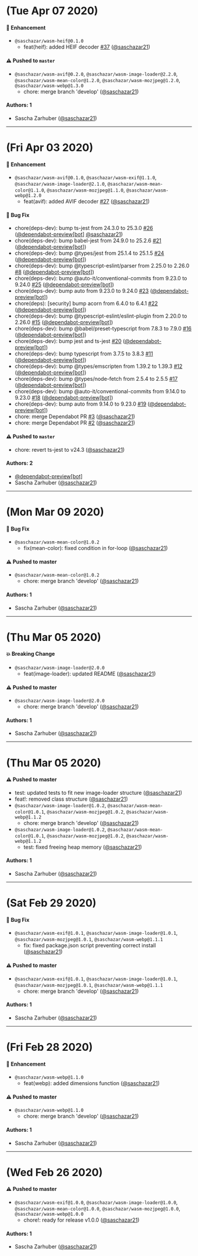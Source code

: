 # (Tue Apr 07 2020)

#### 🚀 Enhancement

- `@saschazar/wasm-heif@0.1.0`
  - feat(heif): added HEIF decoder [#37](https://github.com/saschazar21/webassembly/pull/37) ([@saschazar21](https://github.com/saschazar21))

#### ⚠️  Pushed to `master`

- `@saschazar/wasm-avif@0.2.0`, `@saschazar/wasm-image-loader@2.2.0`, `@saschazar/wasm-mean-color@1.2.0`, `@saschazar/wasm-mozjpeg@1.2.0`, `@saschazar/wasm-webp@1.3.0`
  - chore: merge branch 'develop' ([@saschazar21](https://github.com/saschazar21))

#### Authors: 1

- Sascha Zarhuber ([@saschazar21](https://github.com/saschazar21))

---

# (Fri Apr 03 2020)

#### 🚀 Enhancement

- `@saschazar/wasm-avif@0.1.0`, `@saschazar/wasm-exif@1.1.0`, `@saschazar/wasm-image-loader@2.1.0`, `@saschazar/wasm-mean-color@1.1.0`, `@saschazar/wasm-mozjpeg@1.1.0`, `@saschazar/wasm-webp@1.2.0`
  - feat(avif): added AVIF decoder [#27](https://github.com/saschazar21/webassembly/pull/27) ([@saschazar21](https://github.com/saschazar21))

#### 🐛 Bug Fix

- chore(deps-dev): bump ts-jest from 24.3.0 to 25.3.0 [#26](https://github.com/saschazar21/webassembly/pull/26) ([@dependabot-preview[bot]](https://github.com/dependabot-preview[bot]) [@saschazar21](https://github.com/saschazar21))
- chore(deps-dev): bump babel-jest from 24.9.0 to 25.2.6 [#21](https://github.com/saschazar21/webassembly/pull/21) ([@dependabot-preview[bot]](https://github.com/dependabot-preview[bot]))
- chore(deps-dev): bump @types/jest from 25.1.4 to 25.1.5 [#24](https://github.com/saschazar21/webassembly/pull/24) ([@dependabot-preview[bot]](https://github.com/dependabot-preview[bot]))
- chore(deps-dev): bump @typescript-eslint/parser from 2.25.0 to 2.26.0 [#8](https://github.com/saschazar21/webassembly/pull/8) ([@dependabot-preview[bot]](https://github.com/dependabot-preview[bot]))
- chore(deps-dev): bump @auto-it/conventional-commits from 9.23.0 to 9.24.0 [#25](https://github.com/saschazar21/webassembly/pull/25) ([@dependabot-preview[bot]](https://github.com/dependabot-preview[bot]))
- chore(deps-dev): bump auto from 9.23.0 to 9.24.0 [#23](https://github.com/saschazar21/webassembly/pull/23) ([@dependabot-preview[bot]](https://github.com/dependabot-preview[bot]))
- chore(deps): [security] bump acorn from 6.4.0 to 6.4.1 [#22](https://github.com/saschazar21/webassembly/pull/22) ([@dependabot-preview[bot]](https://github.com/dependabot-preview[bot]))
- chore(deps-dev): bump @typescript-eslint/eslint-plugin from 2.20.0 to 2.26.0 [#15](https://github.com/saschazar21/webassembly/pull/15) ([@dependabot-preview[bot]](https://github.com/dependabot-preview[bot]))
- chore(deps-dev): bump @babel/preset-typescript from 7.8.3 to 7.9.0 [#16](https://github.com/saschazar21/webassembly/pull/16) ([@dependabot-preview[bot]](https://github.com/dependabot-preview[bot]))
- chore(deps-dev): bump jest and ts-jest [#20](https://github.com/saschazar21/webassembly/pull/20) ([@dependabot-preview[bot]](https://github.com/dependabot-preview[bot]))
- chore(deps-dev): bump typescript from 3.7.5 to 3.8.3 [#11](https://github.com/saschazar21/webassembly/pull/11) ([@dependabot-preview[bot]](https://github.com/dependabot-preview[bot]))
- chore(deps-dev): bump @types/emscripten from 1.39.2 to 1.39.3 [#12](https://github.com/saschazar21/webassembly/pull/12) ([@dependabot-preview[bot]](https://github.com/dependabot-preview[bot]))
- chore(deps-dev): bump @types/node-fetch from 2.5.4 to 2.5.5 [#17](https://github.com/saschazar21/webassembly/pull/17) ([@dependabot-preview[bot]](https://github.com/dependabot-preview[bot]))
- chore(deps-dev): bump @auto-it/conventional-commits from 9.14.0 to 9.23.0 [#18](https://github.com/saschazar21/webassembly/pull/18) ([@dependabot-preview[bot]](https://github.com/dependabot-preview[bot]))
- chore(deps-dev): bump auto from 9.14.0 to 9.23.0 [#19](https://github.com/saschazar21/webassembly/pull/19) ([@dependabot-preview[bot]](https://github.com/dependabot-preview[bot]))
- chore: merge Dependabot PR [#3](https://github.com/saschazar21/webassembly/pull/3) ([@saschazar21](https://github.com/saschazar21))
- chore: merge Dependabot PR [#2](https://github.com/saschazar21/webassembly/pull/2) ([@saschazar21](https://github.com/saschazar21))

#### ⚠️  Pushed to `master`

- chore: revert ts-jest to v24.3 ([@saschazar21](https://github.com/saschazar21))

#### Authors: 2

- [@dependabot-preview[bot]](https://github.com/dependabot-preview[bot])
- Sascha Zarhuber ([@saschazar21](https://github.com/saschazar21))

---

# (Mon Mar 09 2020)

#### 🐛  Bug Fix

- `@saschazar/wasm-mean-color@1.0.2`
  - fix(mean-color): fixed condition in for-loop  ([@saschazar21](https://github.com/saschazar21))

#### ⚠️  Pushed to master

- `@saschazar/wasm-mean-color@1.0.2`
  - chore: merge branch 'develop'  ([@saschazar21](https://github.com/saschazar21))

#### Authors: 1

- Sascha Zarhuber ([@saschazar21](https://github.com/saschazar21))

---

# (Thu Mar 05 2020)

#### 💥  Breaking Change

- `@saschazar/wasm-image-loader@2.0.0`
  - feat(image-loader): updated README  ([@saschazar21](https://github.com/saschazar21))

#### ⚠️  Pushed to master

- `@saschazar/wasm-image-loader@2.0.0`
  - chore: merge branch 'develop'  ([@saschazar21](https://github.com/saschazar21))

#### Authors: 1

- Sascha Zarhuber ([@saschazar21](https://github.com/saschazar21))

---

# (Thu Mar 05 2020)

#### ⚠️  Pushed to master

- test: updated tests to fit new image-loader structure  ([@saschazar21](https://github.com/saschazar21))
- feat!: removed class structure  ([@saschazar21](https://github.com/saschazar21))
- `@saschazar/wasm-image-loader@1.0.2`, `@saschazar/wasm-mean-color@1.0.1`, `@saschazar/wasm-mozjpeg@1.0.2`, `@saschazar/wasm-webp@1.1.2`
  - chore: merge branch 'develop'  ([@saschazar21](https://github.com/saschazar21))
- `@saschazar/wasm-image-loader@1.0.2`, `@saschazar/wasm-mean-color@1.0.1`, `@saschazar/wasm-mozjpeg@1.0.2`, `@saschazar/wasm-webp@1.1.2`
  - test: fixed freeing heap memory  ([@saschazar21](https://github.com/saschazar21))

#### Authors: 1

- Sascha Zarhuber ([@saschazar21](https://github.com/saschazar21))

---

# (Sat Feb 29 2020)

#### 🐛  Bug Fix

- `@saschazar/wasm-exif@1.0.1`, `@saschazar/wasm-image-loader@1.0.1`, `@saschazar/wasm-mozjpeg@1.0.1`, `@saschazar/wasm-webp@1.1.1`
  - fix: fixed package.json script preventing correct install  ([@saschazar21](https://github.com/saschazar21))

#### ⚠️  Pushed to master

- `@saschazar/wasm-exif@1.0.1`, `@saschazar/wasm-image-loader@1.0.1`, `@saschazar/wasm-mozjpeg@1.0.1`, `@saschazar/wasm-webp@1.1.1`
  - chore: merge branch 'develop'  ([@saschazar21](https://github.com/saschazar21))

#### Authors: 1

- Sascha Zarhuber ([@saschazar21](https://github.com/saschazar21))

---

# (Fri Feb 28 2020)

#### 🚀  Enhancement

- `@saschazar/wasm-webp@1.1.0`
  - feat(webp): added dimensions function  ([@saschazar21](https://github.com/saschazar21))

#### ⚠️  Pushed to master

- `@saschazar/wasm-webp@1.1.0`
  - chore: merge branch 'develop'  ([@saschazar21](https://github.com/saschazar21))

#### Authors: 1

- Sascha Zarhuber ([@saschazar21](https://github.com/saschazar21))

---

# (Wed Feb 26 2020)

#### ⚠️  Pushed to master

- `@saschazar/wasm-exif@1.0.0`, `@saschazar/wasm-image-loader@1.0.0`, `@saschazar/wasm-mean-color@1.0.0`, `@saschazar/wasm-mozjpeg@1.0.0`, `@saschazar/wasm-webp@1.0.0`
  - chore!: ready for release v1.0.0  ([@saschazar21](https://github.com/saschazar21))

#### Authors: 1

- Sascha Zarhuber ([@saschazar21](https://github.com/saschazar21))